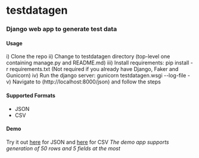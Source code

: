 # testdatagen

### Django web app to generate test data

#### Usage
i) Clone the repo
ii) Change to testdatagen directory (top-level one containing manage.py and README.md)
iii) Install requirements: pip install -r requirements.txt  (Not required if you already have Django, Faker and Gunicorn)
iv) Run the django server: gunicorn testdatagen.wsgi --log-file -
v) Navigate to (http://localhost:8000/json) and follow the steps

#### Supported Formats
- JSON
- CSV

#### Demo
Try it out [here](https://testdatagen.herokuapp.com/json/) for JSON and [here](https://testdatagen.herokuapp.com/csv/) for CSV
*The demo app supports generation of 50 rows and 5 fields at the most*
